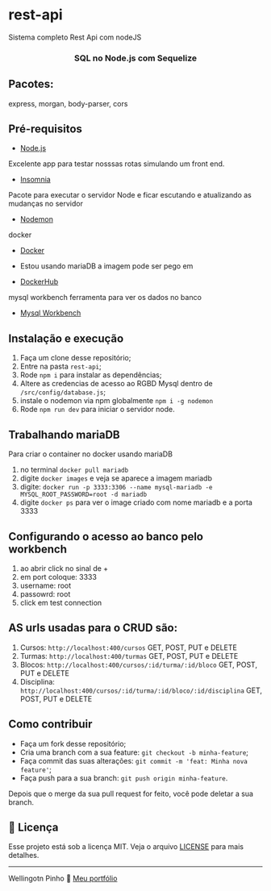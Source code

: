 # rest-api
Sistema completo Rest Api  com nodeJS

<h3 align="center">
  SQL no Node.js com Sequelize
</h3>

## Pacotes:
express, morgan, body-parser, cors

## Pré-requisitos
- [Node.js](https://nodejs.org/en/)

Excelente app para testar nosssas rotas simulando um front end.
- [Insomnia](https://insomnia.rest/download/)

Pacote para executar o servidor Node e ficar escutando e atualizando as mudanças no servidor
- [Nodemon](https://www.npmjs.com/package/nodemon)

docker
- [Docker](https://www.docker.com/)

- Estou usando mariaDB a imagem pode ser pego em
- [DockerHub](https://hub.docker.com/search?q=mysql&type=image)

mysql workbench ferramenta para ver os dados no banco
- [Mysql Workbench](https://www.mysql.com/products/workbench/)



## Instalação e execução
1. Faça um clone desse repositório;
2. Entre na pasta `rest-api`;
3. Rode `npm i` para instalar as dependências;
4. Altere as credencias de acesso ao RGBD Mysql dentro de `/src/config/database.js`;
5. instale o nodemon via npm globalmente ``` npm i -g nodemon ```
6. Rode `npm run dev` para iniciar o servidor node.

## Trabalhando mariaDB
Para criar o container no docker usando mariaDB
1. no terminal ``` docker pull mariadb ```
2. digite ``` docker images ``` e veja se aparece a imagem mariadb
3. digite: ``` docker run -p 3333:3306 --name mysql-mariadb -e MYSQL_ROOT_PASSWORD=root -d mariadb ```
4. digite ``` docker ps ``` para ver o image criado com nome mariadb e a porta 3333

## Configurando o acesso ao banco pelo workbench
1. ao abrir click no sinal de +
2. em port coloque: 3333
3. username: root
4. passowrd: root
5. click em test connection

## AS urls usadas para o CRUD são:
1. Cursos: ``` http://localhost:400/cursos ``` GET, POST, PUT e DELETE
2. Turmas: ``` http://localhost:400/turmas ``` GET, POST, PUT e DELETE
3. Blocos: ``` http://localhost:400/cursos/:id/turma/:id/bloco ``` GET, POST, PUT e DELETE
4. Disciplina: ``` http://localhost:400/cursos/:id/turma/:id/bloco/:id/disciplina ``` GET, POST, PUT e DELETE


## Como contribuir
- Faça um fork desse repositório;
- Cria uma branch com a sua feature: `git checkout -b minha-feature`;
- Faça commit das suas alterações: `git commit -m 'feat: Minha nova feature'`;
- Faça push para a sua branch: `git push origin minha-feature`.

Depois que o merge da sua pull request for feito, você pode deletar a sua branch.

## 📝 Licença
Esse projeto está sob a licença MIT. Veja o arquivo [LICENSE](LICENSE.md) para mais detalhes.

---

Wellingotn Pinho 👋 [Meu portfólio](https://wellpinho.com.br)


